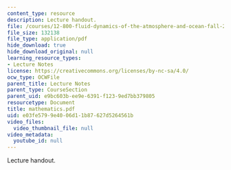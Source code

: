 ```yaml
---
content_type: resource
description: Lecture handout.
file: /courses/12-800-fluid-dynamics-of-the-atmosphere-and-ocean-fall-2004/e03fe5799e4006d11b87627d5264561b_mathematics.pdf
file_size: 132138
file_type: application/pdf
hide_download: true
hide_download_original: null
learning_resource_types:
- Lecture Notes
license: https://creativecommons.org/licenses/by-nc-sa/4.0/
ocw_type: OCWFile
parent_title: Lecture Notes
parent_type: CourseSection
parent_uid: e9bc603b-ee9e-6391-f123-9ed7bb379805
resourcetype: Document
title: mathematics.pdf
uid: e03fe579-9e40-06d1-1b87-627d5264561b
video_files:
  video_thumbnail_file: null
video_metadata:
  youtube_id: null
---
```

Lecture handout.